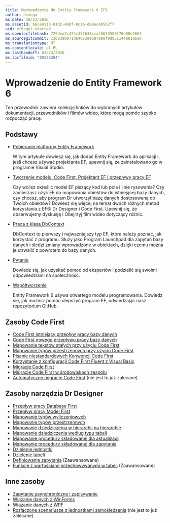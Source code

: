 ```yaml
---
title: Wprowadzenie do Entity Framework 6 EF6
author: divega
ms.date: 10/23/2016
ms.assetid: 66ce9113-81d2-480f-8c16-d00ec405b2f7
uid: ef6/get-started
ms.openlocfilehash: 729dea2c474c35f638ccaf6673550f76e88e2667
ms.sourcegitcommit: c3b8386071d64953ee68788ef9d951144881a6ab
ms.translationtype: MT
ms.contentlocale: pl-PL
ms.lasthandoff: 03/24/2020
ms.locfileid: "80136264"
---
```

# <a name="get-started-with-entity-framework-6"></a>Wprowadzenie do Entity Framework 6

Ten przewodnik zawiera kolekcję linków do wybranych artykułów dokumentacji, przewodników i filmów wideo, które mogą pomóc szybko rozpocząć pracę.

## <a name="fundamentals"></a>Podstawy

* [Pobieranie platformy Entity Framework](~/ef6/fundamentals/install.md)

  W tym artykule dowiesz się, jak dodać Entity Framework do aplikacji i, jeśli chcesz używać projektanta EF, upewnij się, że zainstalowano go w programie Visual Studio.

* [Tworzenie modelu: Code First, Projektant EF i przepływy pracy EF](~/ef6/modeling/index.md)

  Czy wolisz określić model EF piszący kod lub pola i linie rysowania?
Czy zamierzasz użyć EF do mapowania obiektów do istniejącej bazy danych, czy chcesz, aby program Dr utworzył bazę danych dostosowaną do Twoich obiektów?
Dowiesz się więcej na temat dwóch różnych metod korzystania z EF6: Dr Designer i Code First.
Upewnij się, że obserwujemy dyskusję i Obejrzyj film wideo dotyczący różnic.

* [Praca z klasą DbContext](~/ef6/fundamentals/working-with-dbcontext.md)

  DbContext to pierwszy i najważniejszy typ EF, które należy poznać, jak korzystać z programu. Służy jako Program Launchpad dla zapytań bazy danych i śledzi zmiany wprowadzone w obiektach, dzięki czemu można je utrwalić z powrotem do bazy danych.

* [Pytanie](~/ef6/resources/get-help.md)

  Dowiedz się, jak uzyskać pomoc od ekspertów i podzielić się swoimi odpowiedziami na społeczność.

* [Współtworzenie](https://github.com/aspnet/EntityFramework6/)

  Entity Framework 6 używa otwartego modelu programowania. Dowiedz się, jak możesz pomóc ulepszyć program EF, odwiedzając nasz repozytorium GitHub.

## <a name="code-first-resources"></a>Zasoby Code First

  - [Code First istniejący przepływ pracy bazy danych](~/ef6/modeling/code-first/workflows/existing-database.md)
  - [Code First nowego przepływu pracy bazy danych](~/ef6/modeling/code-first/workflows/new-database.md)
  - [Mapowanie tekstów stałych przy użyciu Code First](~/ef6/modeling/code-first/data-types/enums.md)
  - [Mapowanie typów przestrzennych przy użyciu Code First](~/ef6/modeling/code-first/data-types/spatial.md)
  - [Pisanie niestandardowych Konwencji Code First](~/ef6/modeling/code-first/conventions/custom.md)
  - [Korzystanie z konfiguracji Code First Fluent z Visual Basic](~/ef6/modeling/code-first/fluent/vb.md)
  - [Migracje Code First](~/ef6/modeling/code-first/migrations/index.md)
  - [Migracje Code First w środowiskach zespołu](~/ef6/modeling/code-first/migrations/teams.md)
  - [Automatyczne migracje Code First](~/ef6/modeling/code-first/migrations/automatic.md) (nie jest to już zalecane)

## <a name="ef-designer-resources"></a>Zasoby narzędzia Dr Designer
  - [Przepływ pracy Database First](~/ef6/modeling/designer/workflows/database-first.md)
  - [Przepływ pracy Model First](~/ef6/modeling/designer/workflows/model-first.md)
  - [Mapowanie typów wyliczeniowych](~/ef6/modeling/designer/data-types/enums.md)
  - [Mapowanie typów przestrzennych](~/ef6/modeling/designer/data-types/spatial.md)
  - [Mapowanie dziedziczenia w hierarchii na hierarchię](~/ef6/modeling/designer/inheritance/tph.md)
  - [Mapowanie dziedziczenia według typu tabeli](~/ef6/modeling/designer/inheritance/tpt.md)
  - [Mapowanie procedury składowanej dla aktualizacji](~/ef6/modeling/designer/stored-procedures/cud.md)
  - [Mapowanie procedury składowanej dla zapytania](~/ef6/modeling/designer/stored-procedures/query.md)
  - [Dzielenie jednostki](~/ef6/modeling/designer/entity-splitting.md)
  - [Dzielenie tabeli](~/ef6/modeling/designer/table-splitting.md)
  - [Definiowanie zapytania](~/ef6/modeling/designer/advanced/defining-query.md) (Zaawansowane)
  - [Funkcje z wartościami przechowywanymi w tabeli](~/ef6/modeling/designer/advanced/tvfs.md) (Zaawansowane)

## <a name="other-resources"></a>Inne zasoby
  - [Zapytanie asynchroniczne i zapisywanie](~/ef6/fundamentals/async.md)
  - [Wiązanie danych z WinForms](~/ef6/fundamentals/databinding/winforms.md)
  - [Wiązanie danych z WPF](~/ef6/fundamentals/databinding/wpf.md)
  - [Rozłączone scenariusze z jednostkami samośledzenia](~/ef6/fundamentals/disconnected-entities/self-tracking-entities/walkthrough.md) (nie jest to już zalecane)
